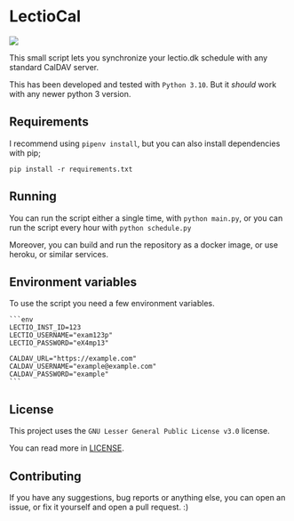 # LectioCal

![](https://img.shields.io/github/license/dnorhoj/LectioCal)

This small script lets you synchronize your lectio.dk schedule with any standard CalDAV server.

This has been developed and tested with `Python 3.10`. But it *should* work with any newer python 3 version.

## Requirements

I recommend using `pipenv install`, but you can also install dependencies with pip;

    pip install -r requirements.txt

## Running

You can run the script either a single time, with `python main.py`, or you can run the script every hour with `python schedule.py`

Moreover, you can build and run the repository as a docker image, or use heroku, or similar services.

## Environment variables

To use the script you need a few environment variables.

    ```env
    LECTIO_INST_ID=123
    LECTIO_USERNAME="exam123p"
    LECTIO_PASSWORD="eX4mp13"

    CALDAV_URL="https://example.com"
    CALDAV_USERNAME="example@example.com"
    CALDAV_PASSWORD="example"
    ```

## License

This project uses the `GNU Lesser General Public License v3.0` license.

You can read more in [LICENSE](./LICENSE).

## Contributing

If you have any suggestions, bug reports or anything else, you can open an issue,
or fix it yourself and open a pull request. :)
